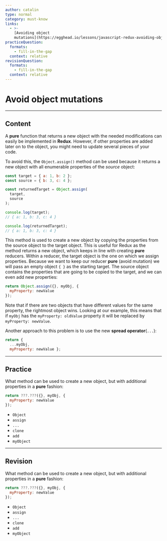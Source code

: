 ```yaml
---
author: catalin
type: normal
category: must-know
links:
  - >-
    [Avoiding object
    mutations](https://egghead.io/lessons/javascript-redux-avoiding-object-mutations-with-object-assign-and-spread){website}
practiceQuestion:
  formats:
    - fill-in-the-gap
  context: relative
revisionQuestion:
  formats:
    - fill-in-the-gap
  context: relative
---
```


# Avoid object mutations


---

## Content

A **pure** function that returns a new object with the needed modifications can easily be implemented in **Redux**. However, if other properties are added later on to the object, you might need to update several pieces of your code.

To avoid this, the `Object.assign()` method can be used because it returns a new object with all enumerable properties of the *source* object:

```jsx
const target = { a: 1, b: 2 };
const source = { b: 3, c: 4 };

const returnedTarget = Object.assign(
  target,
  source
);

console.log(target);
// { a: 1, b: 3, c: 4 }

console.log(returnedTarget);
// { a: 1, b: 3, c: 4 }
```

This method is used to create a new object by copying the properties from the source object to the target object. This is useful for Redux as the method returns a new object, which keeps in line with creating **pure** reducers. Within a reducer, the target object is the one on which we assign properties. Because we want to keep our reducer **pure** (avoid mutation) we will pass an empty object `{ }` as the starting target. The source object contains the properties that are going to be copied to the target, and we can even add new properties:

```javascript
return Object.assign({}, myObj, {
  myProperty: newValue
});
```

Note that if there are two objects that have different values for the same property, the rightmost object wins. Looking at our example, this means that if `myObj` has the `myProperty: oldValue` property it will be replaced by `myProperty: newValue`.

Another approach to this problem is to use the new **spread operator**(`...`):

```javascript
return {
  ...myObj,
  myProperty: newValue };
```


---

## Practice

What method can be used to create a new object, but with additional properties in a **pure** fashion:

```jsx
return ???.???({}, myObj, {
  myProperty: newValue
});

```

- `Object`
- `assign`
- `...`
- `clone`
- `add`
- `myObject`


---

## Revision

What method can be used to create a new object, but with additional properties in a **pure** fashion:

```jsx
return ???.???({}, myObj, {
  myProperty: newValue
});

```

- `Object`
- `assign`
- `...`
- `clone`
- `add`
- `myObject`
